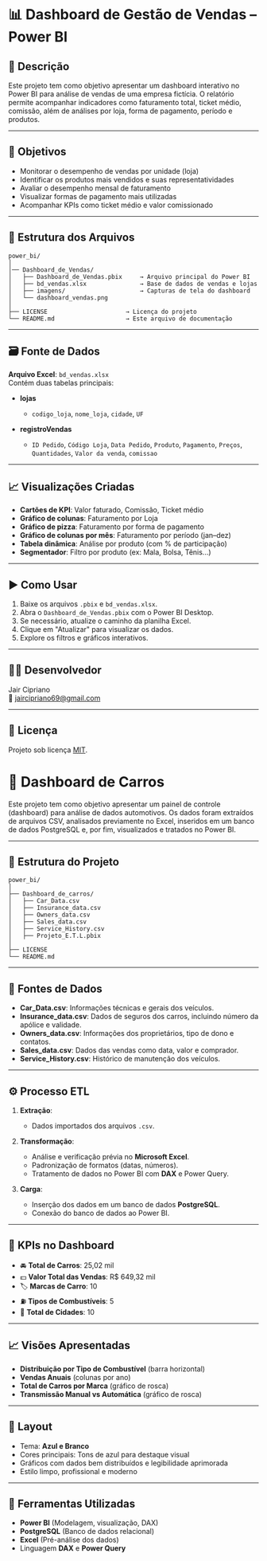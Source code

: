 
# 📊 Dashboard de Gestão de Vendas – Power BI

## 📝 Descrição
Este projeto tem como objetivo apresentar um dashboard interativo no Power BI para análise de vendas de uma empresa fictícia. O relatório permite acompanhar indicadores como faturamento total, ticket médio, comissão, além de análises por loja, forma de pagamento, período e produtos.

---

## 🎯 Objetivos

- Monitorar o desempenho de vendas por unidade (loja)
- Identificar os produtos mais vendidos e suas representatividades
- Avaliar o desempenho mensal de faturamento
- Visualizar formas de pagamento mais utilizadas
- Acompanhar KPIs como ticket médio e valor comissionado

---

## 📁 Estrutura dos Arquivos

```
power_bi/
│
│── Dashboard_de_Vendas/
│   ├── Dashboard_de_Vendas.pbix     → Arquivo principal do Power BI
│   ├── bd_vendas.xlsx               → Base de dados de vendas e lojas
│   ├── imagens/                     → Capturas de tela do dashboard
│   └── dashboard_vendas.png
│ 
├── LICENSE                      → Licença do projeto
└── README.md                    → Este arquivo de documentação
```

---

## 🗃️ Fonte de Dados

**Arquivo Excel**: `bd_vendas.xlsx`  
Contém duas tabelas principais:

- **lojas**  
  - `codigo_loja`, `nome_loja`, `cidade`, `UF`

- **registroVendas**  
  - `ID Pedido`, `Código Loja`, `Data Pedido`, `Produto`, `Pagamento`, `Preços`, `Quantidades`, `Valor da venda`, `comissao`

---

## 📈 Visualizações Criadas

- **Cartões de KPI**: Valor faturado, Comissão, Ticket médio
- **Gráfico de colunas**: Faturamento por Loja
- **Gráfico de pizza**: Faturamento por forma de pagamento
- **Gráfico de colunas por mês**: Faturamento por período (jan–dez)
- **Tabela dinâmica**: Análise por produto (com % de participação)
- **Segmentador**: Filtro por produto (ex: Mala, Bolsa, Tênis...)

---

## ▶️ Como Usar

1. Baixe os arquivos `.pbix` e `bd_vendas.xlsx`.
2. Abra o `Dashboard_de_Vendas.pbix` com o Power BI Desktop.
3. Se necessário, atualize o caminho da planilha Excel.
4. Clique em "Atualizar" para visualizar os dados.
5. Explore os filtros e gráficos interativos.

---

## 👨‍💻 Desenvolvedor

Jair Cipriano  
📧 jaircipriano69@gmail.com

---

## 📜 Licença

Projeto sob licença [MIT](LICENSE).






# 🚗 Dashboard de Carros

Este projeto tem como objetivo apresentar um painel de controle (dashboard) para análise de dados automotivos. Os dados foram extraídos de arquivos CSV, analisados previamente no Excel, inseridos em um banco de dados PostgreSQL e, por fim, visualizados e tratados no Power BI.

---

## 🔗 Estrutura do Projeto

```
power_bi/
│
├── Dashboard_de_carros/
│   ├── Car_Data.csv
│   ├── Insurance_data.csv
│   ├── Owners_data.csv
│   ├── Sales_data.csv
│   ├── Service_History.csv
│   ├── Projeto_E.T.L.pbix
│
├── LICENSE
└── README.md
```

---

## 📁 Fontes de Dados

- **Car_Data.csv**: Informações técnicas e gerais dos veículos.
- **Insurance_data.csv**: Dados de seguros dos carros, incluindo número da apólice e validade.
- **Owners_data.csv**: Informações dos proprietários, tipo de dono e contatos.
- **Sales_data.csv**: Dados das vendas como data, valor e comprador.
- **Service_History.csv**: Histórico de manutenção dos veículos.

---

## ⚙️ Processo ETL

1. **Extração**:
   - Dados importados dos arquivos `.csv`.

2. **Transformação**:
   - Análise e verificação prévia no **Microsoft Excel**.
   - Padronização de formatos (datas, números).
   - Tratamento de dados no Power BI com **DAX** e Power Query.

3. **Carga**:
   - Inserção dos dados em um banco de dados **PostgreSQL**.
   - Conexão do banco de dados ao Power BI.

---

## 📌 KPIs no Dashboard

- 🚘 **Total de Carros**: 25,02 mil
- 💵 **Valor Total das Vendas**: R$ 649,32 mil
- 🏷 **Marcas de Carro**: 10
- ⛽ **Tipos de Combustíveis**: 5
- 🌆 **Total de Cidades**: 10

---

## 📈 Visões Apresentadas

- **Distribuição por Tipo de Combustível** (barra horizontal)
- **Vendas Anuais** (colunas por ano)
- **Total de Carros por Marca** (gráfico de rosca)
- **Transmissão Manual vs Automática** (gráfico de rosca)

---

## 🎨 Layout

- Tema: **Azul e Branco**
- Cores principais: Tons de azul para destaque visual
- Gráficos com dados bem distribuídos e legibilidade aprimorada
- Estilo limpo, profissional e moderno

---

## 🧠 Ferramentas Utilizadas

- **Power BI** (Modelagem, visualização, DAX)
- **PostgreSQL** (Banco de dados relacional)
- **Excel** (Pré-análise dos dados)
- Linguagem **DAX** e **Power Query**
